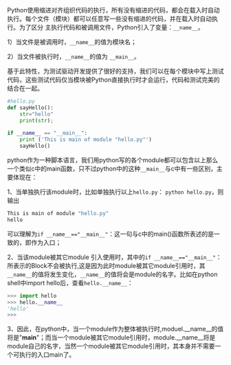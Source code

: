 Python使用缩进对齐组织代码的执行，所有没有缩进的代码，都会在载入时自动执行。每个文件（模块）都可以任意写一些没有缩进的代码，并在载入时自动执行。为了区分 主执行代码和被调用文件，Python引入了变量：`__name__`。

1）当文件是被调用时，`__name__`的值为模块名；

2）当文件被执行时，`__name__`的值为 `__main__`。

基于此特性，为测试驱动开发提供了很好的支持，我们可以在每个模块中写上测试代码，这些测试代码仅当模块被Python直接执行时才会运行，代码和测试完美的结合在一起。

```python
#hello.py  
def sayHello():  
    str="hello"  
    print(str);  
  
if __name__ == "__main__":  
    print ('This is main of module "hello.py"')  
    sayHello()  
```

python作为一种脚本语言，我们用python写的各个module都可以包含以上那么一个类似c中的main函数，只不过python中的这种`__main__`与c中有一些区别，主要体现在：

1、当单独执行该module时，比如单独执行以上`hello.py`： `python hello.py`，则输出

```bash
This is main of module "hello.py"  
hello  
```

可以理解为`if __name__=="__main__"`：这一句与c中的main()函数所表述的是一致的，即作为入口；

2、当该module被其它module 引入使用时，其中的`if __name__=="__main__"`：所表示的Block不会被执行,这是因为此时module被其它module引用时，其`__name__`的值将发生变化，`__name__`的值将会是module的名字。比如在python shell中import hello后，查看`hello.__name__`：

```python
>>> import hello  
>>> hello.__name__  
'hello'  
>>>   
```

3、因此，在python中，当一个module作为整体被执行时,moduel.__name__的值将是"__main__"；而当一个module被其它module引用时，module.__name__将是module自己的名字，当然一个module被其它module引用时，其本身并不需要一个可执行的入口main了。